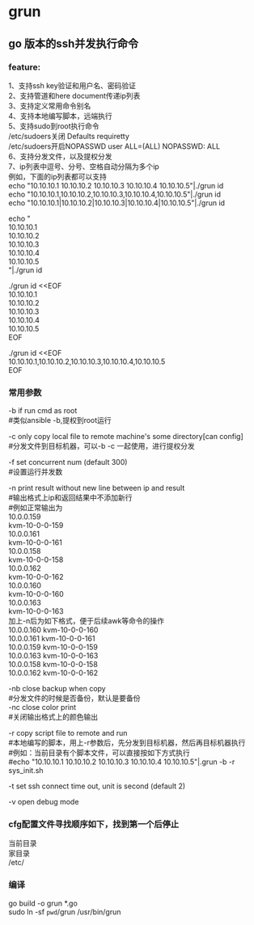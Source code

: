 # grun
## go 版本的ssh并发执行命令  
###  feature:  
  1、支持ssh key验证和用户名、密码验证  
  2、支持管道和here document传递ip列表  
  3、支持定义常用命令别名  
  4、支持本地编写脚本，远端执行  
  5、支持sudo到root执行命令  
  /etc/sudoers关闭 Defaults    requiretty  
  /etc/sudoers开启NOPASSWD  user     ALL=(ALL)       NOPASSWD: ALL  
  6、支持分发文件，以及提权分发  
  7、ip列表中逗号、分号、空格自动分隔为多个ip  
  例如，下面的ip列表都可以支持  
  echo "10.10.10.1 10.10.10.2 10.10.10.3 10.10.10.4 10.10.10.5"|./grun id  
  echo "10.10.10.1,10.10.10.2,10.10.10.3,10.10.10.4,10.10.10.5"|./grun id  
  echo "10.10.10.1|10.10.10.2|10.10.10.3|10.10.10.4|10.10.10.5"|./grun id  

  echo "  
  10.10.10.1  
  10.10.10.2  
  10.10.10.3  
  10.10.10.4  
  10.10.10.5  
  "|./grun id  

./grun id <<EOF  
10.10.10.1  
10.10.10.2  
10.10.10.3  
10.10.10.4  
10.10.10.5  
EOF  

./grun id <<EOF  
10.10.10.1,10.10.10.2,10.10.10.3,10.10.10.4,10.10.10.5  
EOF  

### 常用参数  
  -b    if run cmd as root      
        #类似ansible -b,提权到root运行  

  -c    only copy local file to remote machine's some directory[can config]     
        #分发文件到目标机器，可以-b -c 一起使用，进行提权分发   

  -f    set concurrent num (default 300)    
        #设置运行并发数  

  -n    print result without new line between ip and result   
        #输出格式上ip和返回结果中不添加新行  
        #例如正常输出为  
        10.0.0.159  
        kvm-10-0-0-159  
        10.0.0.161  
        kvm-10-0-0-161  
        10.0.0.158  
        kvm-10-0-0-158  
        10.0.0.162  
        kvm-10-0-0-162  
        10.0.0.160  
        kvm-10-0-0-160  
        10.0.0.163  
        kvm-10-0-0-163  
        加上-n后为如下格式，便于后续awk等命令的操作  
        10.0.0.160 kvm-10-0-0-160  
        10.0.0.161 kvm-10-0-0-161  
        10.0.0.159 kvm-10-0-0-159  
        10.0.0.163 kvm-10-0-0-163  
        10.0.0.158 kvm-10-0-0-158  
        10.0.0.162 kvm-10-0-0-162  

  -nb   close backup when copy  
        #分发文件的时候是否备份，默认是要备份  
  -nc   close color print  
        #关闭输出格式上的颜色输出  

  -r    copy script file to remote and run  
        #本地编写的脚本，用上-r参数后，先分发到目标机器，然后再目标机器执行  
        #例如：当前目录有个脚本文件，可以直接按如下方式执行  
        #echo "10.10.10.1 10.10.10.2 10.10.10.3 10.10.10.4 10.10.10.5"|.grun -b -r sys_init.sh  
          
  -t    set ssh connect time out, unit is second (default 2)  
    
  -v    open debug mode  

### cfg配置文件寻找顺序如下，找到第一个后停止    
当前目录  
家目录  
/etc/  
### 编译 
go build -o grun *.go  
sudo ln -sf `pwd`/grun /usr/bin/grun 